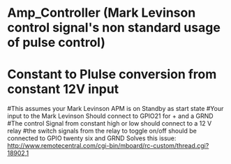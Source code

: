 # Amp_Controller (Mark Levinson control signal's non standard usage of pulse control)
# Constant to Plulse conversion from constant 12V input
#This assumes your Mark Levinson APM is on Standby as start state
#Your input to the Mark Levinson Should connect to GPIO21 for + and a GRND
#The control Signal from constant high or low should connect to a 12 V relay
#the switch signals from the relay to toggle on/off should be connected to GPIO twenty six and GRND
Solves this issue: http://www.remotecentral.com/cgi-bin/mboard/rc-custom/thread.cgi?18902,1
